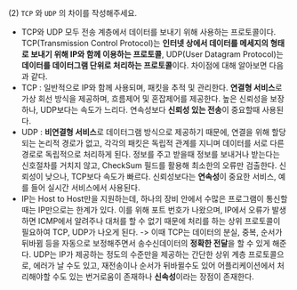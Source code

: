 (2) `TCP` 와 `UDP` 의 차이를 작성해주세요.
- TCP와 UDP 모두 전송 계층에서 데이터를 보내기 위해 사용하는 프로토콜이다. TCP(Transmission Control Protocol)는 **인터넷 상에서 데이터를 메세지의 형태로 보내기 위해 IP와 함께 이용하는 프로토콜**, UDP(User Datagram Protocol)는 **데이터를 데이터그램 단위로 처리하는 프로토콜**이다. 차이점에 대해 알아보면 다음과 같다.
- TCP : 일반적으로 IP와 함께 사용되며, 패킷을 추적 및 관리한다. **연결형 서비스**로 가상 회선 방식을 제공하며, 흐름제어 및 혼잡제어를 제공한다. 높은 신뢰성을 보장하나, UDP보다는 속도가 느리다. 연속성보다 **신뢰성 있는 전송**이 중요할때 사용된다.
- UDP : **비연결형 서비스**로 데이터그램 방식으로 제공하기 때문에, 연결을 위해 할당되는 논리적 경로가 없고, 각각의 패킷은 독립적 관계를 지니며 데이터를 서로 다른 경로로 독립적으로 처리하게 된다. 정보를 주고 받을때 정보를 보내거나 받는다는 신호절차를 거치지 않고, CheckSum 필드를 활용해 최소한의 오류만 검출한다. 신뢰성이 낮으나, TCP보다 속도가 빠르다. 신뢰성보다는 **연속성**이 중요한 서비스, 예를 들어 실시간 서비스에서 사용된다.
- IP는 Host to Host만을 지원하는데, 하나의 장비 안에서 수많은 프로그램이 통신할때는 IP만으로는 한계가 있다. 이를 위해 포트 번호가 나왔으며, IP에서 오류가 발생하면 ICMP에서 알려주나 대처를 할 수 없기 때문에 처리를 하는 상위 프로토콜이 필요하여 TCP, UDP가 나오게 된다. -> 이때 TCP는 데이터의 분실, 중복, 순서가 뒤바뀜 등을 자동으로 보정해주면서 송수신데이터의 **정확한 전달**을 할 수 있게 해준다. UDP는 IP가 제공하는 정도의 수준만을 제공하는 간단한 상위 계층 프로토콜으로, 에러가 날 수도 있고, 재전송이나 순서가 뒤바뀔수도 있어 어플리케이션에서 처리해야할 수도 있는 번거로움이 존재하나 **신속성**이라는 장점이 존재한다.
